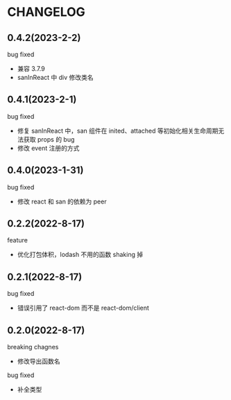 # CHANGELOG

## 0.4.2(2023-2-2)

bug fixed

* 兼容 3.7.9
* sanInReact 中 div 修改类名

## 0.4.1(2023-2-1)

bug fixed

* 修复 sanInReact 中，san 组件在 inited、attached 等初始化相关生命周期无法获取 props 的 bug
* 修改 event 注册的方式

## 0.4.0(2023-1-31)

bug fixed

* 修改 react 和 san 的依赖为 peer

## 0.2.2(2022-8-17)

feature

* 优化打包体积，lodash 不用的函数 shaking 掉

## 0.2.1(2022-8-17)

bug fixed

* 错误引用了 react-dom 而不是 react-dom/client

## 0.2.0(2022-8-17)

breaking chagnes

* 修改导出函数名

bug fixed

* 补全类型
